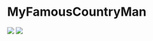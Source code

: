 # MyFamousCountryMan
<img src="https://img.shields.io/github/license/IT-cube-Kaliningrad/MyFamousCountryMan?label=License">
<img src="https://img.shields.io/github/languages/top/IT-cube-Kaliningrad/MyFamousCountryMan?color=orange&label=Java&logo=Java">
